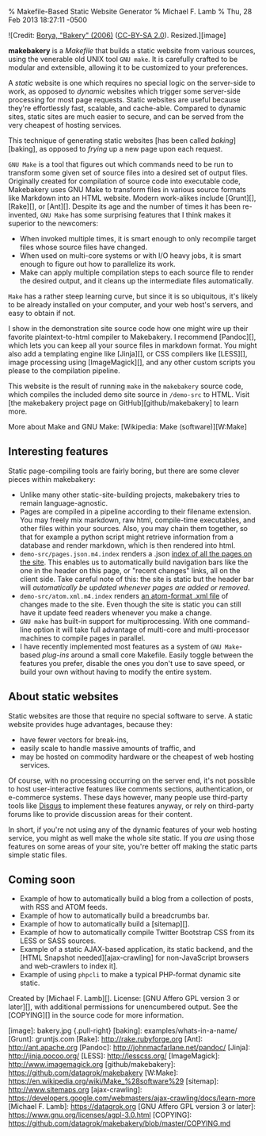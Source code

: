 % Makefile-Based Static Website Generator
% Michael F. Lamb
% Thu, 28 Feb 2013 18:27:11 -0500

![Credit: [Borya, "Bakery" (2006)](https://www.flickr.com/photos/barthelomaus/104318646/) ([CC-BY-SA 2.0](https://creativecommons.org/licenses/by-sa/2.0/)). Resized.][image]

**makebakery** is a *Makefile* that builds a static website from various sources, using the venerable old UNIX tool `GNU make`. It is carefully crafted to be modular and extensible, allowing it to be customized to your preferences.

A *static* website is one which requires no special logic on the server-side to work, as opposed to *dynamic* websites which trigger some server-side processing for most page requests. Static websites are useful because they're effortlessly fast, scalable, and cache-able. Compared to dynamic sites, static sites are much easier to secure, and can be served from the very cheapest of hosting services.

This technique of generating static websites [has been called *baking*][baking], as opposed to *frying* up a new page upon each request.

`GNU Make` is a tool that figures out which commands need to be run to transform some given set of source files into a desired set of output files. Originally created for compilation of source code into executable code, Makebakery uses GNU Make to transform files in various source formats like Markdown into an HTML website. Modern work-alikes include [Grunt][], [Rake][], or [Ant][]. Despite its age and the number of times it has been re-invented, `GNU Make` has some surprising features that I think makes it superior to the newcomers:

- When invoked multiple times, it is smart enough to only recompile target files whose source files have changed.
- When used on multi-core systems or with I/O heavy jobs, it is smart enough to figure out how to parallelize its work.
- Make can apply multiple compilation steps to each source file to render the desired output, and it cleans up the intermediate files automatically.

`Make` has a rather steep learning curve, but since it is so ubiquitous, it's likely to be already installed on your computer, and your web host's servers, and easy to obtain if not.

I show in the demonstration site source code how one might wire up their favorite plaintext-to-html compiler to Makebakery. I recommend [Pandoc][], which lets you can keep all your source files in markdown format. You might also add a templating engine like [Jinja][], or CSS compilers like [LESS][], image processing using [ImageMagick][], and any other custom scripts you please to the compilation pipeline.

This website is the result of running `make` in the `makebakery` source code, which compiles the included demo site source in `/demo-src` to HTML. Visit [the makebakery project page on GitHub][github/makebakery] to learn more.

More about Make and GNU Make: [Wikipedia: Make (software)][W:Make]

## Interesting features

Static page-compiling tools are fairly boring, but there are some clever pieces within makebakery:

- Unlike many other static-site-building projects, makebakery tries to remain language-agnostic.
- Pages are compiled in a pipeline according to their filename extension. You may freely mix markdown, raw html, compile-time executables, and other files within your sources. Also, you may chain them together, so that for example a python script might retrieve information from a database and render markdown, which is then rendered into html.
- `demo-src/pages.json.m4.index` renders a .json [index of all the pages on the site](pages.json). This enables us to automatically build navigation bars like the one in the header on this page, or "recent changes" links, all on the client side. Take careful note of this: the site is static but the header bar will *automatically be updated whenever pages are added or removed*.
- `demo-src/atom.xml.m4.index` renders [an atom-format .xml file](atom.xml) of changes made to the site. Even though the site is static you can still have it update feed readers whenever you make a change.
- `GNU make` has built-in support for multiprocessing. With one command-line option it will take full advantage of multi-core and multi-processor machines to compile pages in parallel.
- I have recently implemented most features as a system of `GNU Make`-based *plug-ins* around a small core Makefile. Easily toggle between the features you prefer, disable the ones you don't use to save speed, or build your own without having to modify the entire system.

## About static websites

Static websites are those that require no special software to serve. A static website provides huge advantages, because they:

- have fewer vectors for break-ins, 
- easily scale to handle massive amounts of traffic, and 
- may be hosted on commodity hardware or the cheapest of web hosting services.

Of course, with no processing occurring on the server end, it's not possible to host user-interactive features like comments sections, authentication, or e-commerce systems. These days however, many people use third-party tools like [Disqus](http://disqus.com) to implement these features anyway, or rely on third-party forums like to provide discussion areas for their content.

In short, if you're not using any of the dynamic features of your web hosting service, you might as well make the whole site static. If you _are_ using those features on some areas of your site, you're better off making the static parts simple static files.

## Coming soon

- Example of how to automatically build a blog from a collection of posts, with RSS and ATOM feeds.
- Example of how to automatically build a breadcrumbs bar.
- Example of how to automatically build a [sitemap][].
- Example of how to automatically compile Twitter Bootstrap CSS from its LESS or SASS sources.
- Example of a static AJAX-based application, its static backend, and the [HTML Snapshot needed][ajax-crawling] for non-JavaScript browsers and web-crawlers to index it].
- Example of using `phpcli` to make a typical PHP-format dynamic site static.

Created by [Michael F. Lamb][]. License: [GNU Affero GPL version 3 or later][], with additional permissions for unencumbered output. See the [COPYING][] in the source code for more information.

[image]: bakery.jpg {.pull-right}
[baking]: examples/whats-in-a-name/
[Grunt]: gruntjs.com
[Rake]: http://rake.rubyforge.org
[Ant]: http://ant.apache.org
[Pandoc]: http://johnmacfarlane.net/pandoc/
[Jinja]: http://jinja.pocoo.org/
[LESS]: http://lesscss.org/
[ImageMagick]: http://www.imagemagick.org
[github/makebakery]: https://github.com/datagrok/makebakery
[W:Make]: https://en.wikipedia.org/wiki/Make_%28software%29
[sitemap]: http://www.sitemaps.org
[ajax-crawling]: https://developers.google.com/webmasters/ajax-crawling/docs/learn-more
[Michael F. Lamb]: https://datagrok.org
[GNU Affero GPL version 3 or later]: https://www.gnu.org/licenses/agpl-3.0.html
[COPYING]: https://github.com/datagrok/makebakery/blob/master/COPYING.md
